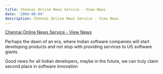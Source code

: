 ```yaml
---
title: Chennai Online News Service - View News
date: '2004-08-04'
description: Chennai Online News Service - View News
---
```


[Chennai Online News Service - View News][0]

Perhaps the dawn of an era, where Indian software companies will start developing products and not stop with providing services to US software giants.

Good news for all Indian developers, maybe in the future, we can truly claim second place in software innovation


[0]: http://www.newsonweb.com/chennaionline/newsitem.asp?NEWSID=%7B50FD1F31-5847-46AE-AEAF-C52EEBC8E2A4%7D&CATEGORYNAME=BIZ